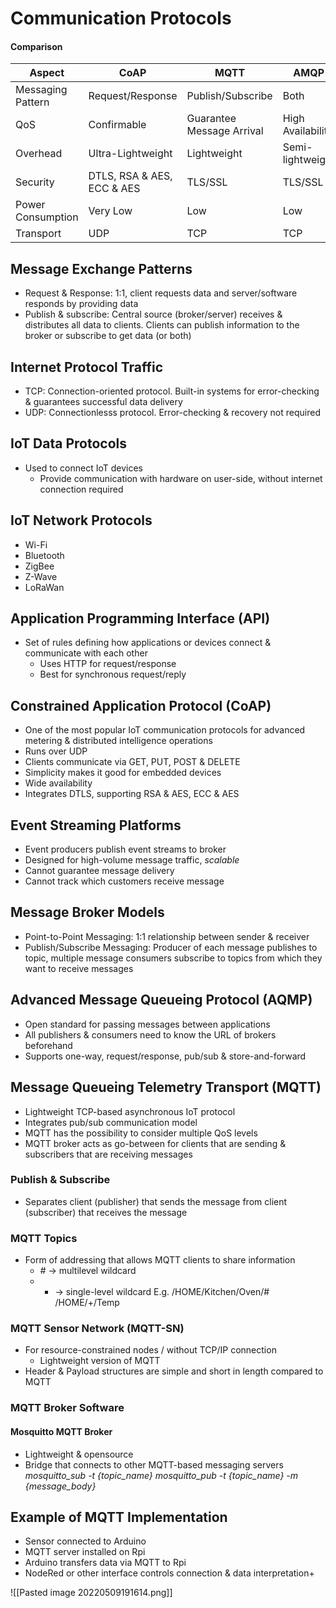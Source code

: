 # Communication Protocols
#### Comparison
| Aspect            | CoAP                       | MQTT                      | AMQP              |
| ----------------- | -------------------------- | ------------------------- | ----------------- |
| Messaging Pattern | Request/Response           | Publish/Subscribe         | Both              |
| QoS               | Confirmable                | Guarantee Message Arrival | High Availability |
| Overhead          | Ultra-Lightweight          | Lightweight               | Semi-lightweight  |
| Security          | DTLS, RSA & AES, ECC & AES | TLS/SSL                   | TLS/SSL           |
| Power Consumption | Very Low                   | Low                       | Low               |
| Transport         | UDP                        | TCP                       | TCP                  |
## Message Exchange Patterns
- Request & Response: 1:1, client requests data and server/software responds by providing data
- Publish & subscribe: Central source (broker/server) receives & distributes all data to clients. Clients can publish information to the broker or subscribe to get data (or both)

## Internet Protocol Traffic
- TCP: Connection-oriented protocol. Built-in systems for error-checking & guarantees successful data delivery
- UDP: Connectionlesss protocol. Error-checking & recovery not required

## IoT Data Protocols
- Used to connect IoT devices
	- Provide communication with hardware on user-side, without internet connection required
## IoT Network Protocols
- Wi-Fi
- Bluetooth
- ZigBee
- Z-Wave
- LoRaWan

## Application Programming Interface (API)
- Set of rules defining how applications or devices connect & communicate with each other
	- Uses HTTP for request/response
	- Best for synchronous request/reply

## Constrained Application Protocol (CoAP)
- One of the most popular IoT communication protocols for advanced metering & distributed intelligence operations
- Runs over UDP
- Clients communicate via GET, PUT, POST & DELETE
- Simplicity makes it good for embedded devices
- Wide availability
- Integrates DTLS, supporting RSA & AES, ECC & AES

## Event Streaming Platforms
- Event producers publish event streams to broker
- Designed for high-volume message traffic, *scalable*
- Cannot guarantee message delivery 
- Cannot track which customers receive message

## Message Broker Models
- Point-to-Point Messaging: 1:1 relationship between sender & receiver
- Publish/Subscribe Messaging: Producer of each message publishes to topic, multiple message consumers subscribe to topics from which they want to receive messages

## Advanced Message Queueing Protocol (AQMP)
- Open standard for passing messages between applications
- All publishers & consumers need to know the URL of brokers beforehand
- Supports one-way, request/response, pub/sub & store-and-forward

## Message Queueing Telemetry Transport (MQTT)
- Lightweight TCP-based asynchronous IoT protocol
- Integrates pub/sub communication model
- MQTT has the possibility to consider multiple QoS levels
- MQTT broker acts as go-between for clients that are sending & subscribers that are receiving messages

### Publish & Subscribe
- Separates client (publisher) that sends the message from client (subscriber) that receives the message

### MQTT Topics
- Form of addressing that allows MQTT clients to share information
	- *#* -> multilevel wildcard
	- + -> single-level wildcard
E.g. /HOME/Kitchen/Oven/#
/HOME/+/Temp

### MQTT Sensor Network (MQTT-SN)
- For resource-constrained nodes / without TCP/IP connection 
	- Lightweight version of MQTT
- Header & Payload structures are simple and short in length compared to MQTT

### MQTT Broker Software
#### Mosquitto MQTT Broker
- Lightweight & opensource
- Bridge that connects to other MQTT-based messaging servers
*mosquitto_sub -t {topic_name}*
*mosquitto_pub -t {topic_name} -m {message_body}*

## Example of MQTT Implementation
- Sensor connected to Arduino
- MQTT server installed on Rpi
- Arduino transfers data via MQTT to Rpi
- NodeRed or other interface controls connection & data interpretation+

![[Pasted image 20220509191614.png]]